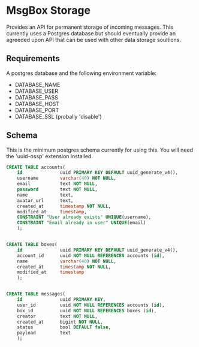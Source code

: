 MsgBox Storage
=====================

Provides an API for permanent storage of incoming messages. This currently uses a Postgres database but should eventually provide an agreeded upon API that can be used with other data storage soultions.

## Requirements

A postgres database and the following environment variable:

* DATABASE_NAME
* DATABASE_USER
* DATABASE_PASS
* DATABASE_HOST
* DATABASE_PORT
* DATABASE_SSL (probally 'disable')

## Schema

This is the minimum postgres schema currently for using this. You will need the 'uuid-ossp' extension installed.

```sql
CREATE TABLE accounts(
    id              uuid PRIMARY KEY DEFAULT uuid_generate_v4(),
    username        varchar(40) NOT NULL,
    email           text NOT NULL,
    password        text NOT NULL,
    name            text,
    avatar_url      text,
    created_at      timestamp NOT NULL,
    modified_at     timestamp,
    CONSTRAINT "User already exists" UNIQUE(username),
    CONSTRAINT "Email already in user" UNIQUE(email)
    );


CREATE TABLE boxes(
    id              uuid PRIMARY KEY DEFAULT uuid_generate_v4(),
    account_id      uuid NOT NULL REFERENCES accounts (id),
    name            varchar(40) NOT NULL,
    created_at      timestamp NOT NULL,
    modified_at     timestamp
    );


CREATE TABLE messages(
    id              uuid PRIMARY KEY,
    user_id         uuid NOT NULL REFERENCES accounts (id),
    box_id          uuid NOT NULL REFERENCES boxes (id),
    creator         text NOT NULL,
    created_at      bigint NOT NULL,
    status          bool DEFAULT false,
    payload         text
    );
```